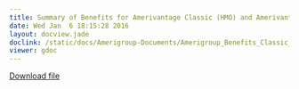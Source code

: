 ```yaml
---
title: Summary of Benefits for Amerivantage Classic (HMO) and Amerivantage Select (HMO)
date: Wed Jan  6 18:15:28 2016
layout: docview.jade
doclink: /static/docs/Amerigroup-Documents/Amerigroup_Benefits_Classic_and_Select_2016.pdf
viewer: gdoc
---
```


[Download file](/static/docs/Amerigroup-Documents/Amerigroup_Benefits_Classic_and_Select_2016.pdf)